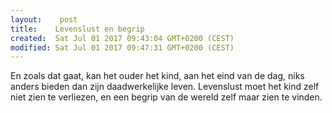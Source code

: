 ```yaml
---
layout:    post
title:    Levenslust en begrip
created:  Sat Jul 01 2017 09:43:04 GMT+0200 (CEST)
modified: Sat Jul 01 2017 09:47:31 GMT+0200 (CEST)
---
```


En zoals dat gaat, kan het ouder het kind, aan het eind van de dag, niks anders bieden dan zijn daadwerkelijke leven. Levenslust moet het kind zelf niet zien te verliezen, en een begrip van de wereld zelf maar zien te vinden.